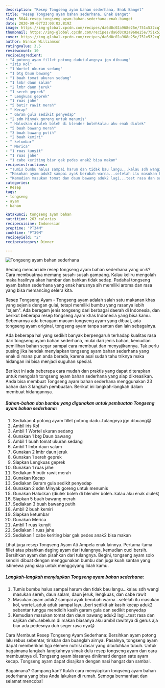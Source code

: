```yaml
---
description: "Resep Tongseng ayam bahan sederhana, Enak Banget"
title: "Resep Tongseng ayam bahan sederhana, Enak Banget"
slug: 5044-resep-tongseng-ayam-bahan-sederhana-enak-banget
date: 2020-09-07T23:00:02.819Z
image: https://img-global.cpcdn.com/recipes/da6d0c02a968e25e/751x532cq70/tongseng-ayam-bahan-sederhana-foto-resep-utama.jpg
thumbnail: https://img-global.cpcdn.com/recipes/da6d0c02a968e25e/751x532cq70/tongseng-ayam-bahan-sederhana-foto-resep-utama.jpg
cover: https://img-global.cpcdn.com/recipes/da6d0c02a968e25e/751x532cq70/tongseng-ayam-bahan-sederhana-foto-resep-utama.jpg
author: Winnie Williamson
ratingvalue: 3.5
reviewcount: 10
recipeingredient:
- "4 potong ayam fillet potong dadutulangnya jgn dibuang"
- "iris Kol"
- "1 Wortel ukuran sedang"
- "1 btg Daun bawang"
- "1 buah tomat ukuran sedang"
- "1 lmbr daun salam"
- "2 lmbr daun jeruk"
- "1 sereh geprek"
- " Lengkuas geprek"
- "1 ruas jahe"
- "5 butir rawit merah"
- " Kecap"
- " Garam gula sedikit penyedap"
- "2 sdm Minyak goreng untuk menumis"
- " Haluskan diulek boleh di blender bolehkalau aku enak diulek"
- "5 buah bawang merah"
- "3 buah bawang putih"
- "2 buah kemiri"
- " ketumbar"
- " Merica"
- "1 ruas kunyit"
- "1 ruas jahe"
- "1 cabe keriting biar gak pedes anak2 bisa makan"
recipeinstructions:
- "Tumis bumbu halus sampai harum dan tidak bau langu...kalau sdh wangi masukan sereh, daun salam, daun jeruk, lengkuas, dan cabe rawit"
- "Masukan ayam aduk2 sampai ayak berubah warna...setelah itu masukan kol, wortel..aduk aduk sampai layu..beri sedikit air kasih kecap aduk2 sebentar tunggu mendidih kasih garam gula dan sedikit penyedap"
- "Kemudian masukan tomat dan daun bawang aduk2 lagi...test rasa dan sajikan deh..sebelum di makan biasanya aku ambil rawitnya di gerus aja biar ada pedesnya duh seger rasa nya😋"
categories:
- Resep
tags:
- tongseng
- ayam
- bahan

katakunci: tongseng ayam bahan 
nutrition: 263 calories
recipecuisine: Indonesian
preptime: "PT34M"
cooktime: "PT39M"
recipeyield: "2"
recipecategory: Dinner

---
```



![Tongseng ayam bahan sederhana](https://img-global.cpcdn.com/recipes/da6d0c02a968e25e/751x532cq70/tongseng-ayam-bahan-sederhana-foto-resep-utama.jpg)

Sedang mencari ide resep tongseng ayam bahan sederhana yang unik? Cara membuatnya memang susah-susah gampang. Kalau keliru mengolah maka hasilnya akan hambar dan bahkan tidak sedap. Padahal tongseng ayam bahan sederhana yang enak harusnya sih memiliki aroma dan rasa yang bisa memancing selera kita.

Resep Tongseng Ayam - Tongseng ayam adalah salah satu makanan khas yang sejenis dengan gulai, tetapi memiliki bumbu yang rasanya lebih &#34;tajam&#34;. Ada beragam jenis tongseng dari berbagai daerah di Indonesia, dan berikut beberapa resep tongseng ayam khas Indonesia yang bisa kamu. Sebenarnya ada beragam macam tongseng ayam yang dibuat, ada tongseng ayam original, tongseng ayam tanpa santan dan lain sebagainya.

Ada beberapa hal yang sedikit banyak berpengaruh terhadap kualitas rasa dari tongseng ayam bahan sederhana, mulai dari jenis bahan, kemudian pemilihan bahan segar sampai cara membuat dan menyajikannya. Tak perlu pusing jika hendak menyiapkan tongseng ayam bahan sederhana yang enak di mana pun anda berada, karena asal sudah tahu triknya maka hidangan ini bisa menjadi suguhan spesial.


Berikut ini ada beberapa cara mudah dan praktis yang dapat diterapkan untuk mengolah tongseng ayam bahan sederhana yang siap dikreasikan. Anda bisa membuat Tongseng ayam bahan sederhana menggunakan 23 bahan dan 3 langkah pembuatan. Berikut ini langkah-langkah dalam membuat hidangannya.

<!--inarticleads1-->

##### Bahan-bahan dan bumbu yang digunakan untuk pembuatan Tongseng ayam bahan sederhana:

1. Sediakan 4 potong ayam fillet potong dadu..tulangnya jgn dibuang😁
1. Ambil iris Kol
1. Ambil 1 Wortel ukuran sedang
1. Gunakan 1 btg Daun bawang
1. Ambil 1 buah tomat ukuran sedang
1. Ambil 1 lmbr daun salam
1. Gunakan 2 lmbr daun jeruk
1. Gunakan 1 sereh geprek
1. Siapkan  Lengkuas geprek
1. Gunakan 1 ruas jahe
1. Sediakan 5 butir rawit merah
1. Gunakan  Kecap
1. Sediakan  Garam gula sedikit penyedap
1. Gunakan 2 sdm Minyak goreng untuk menumis
1. Gunakan  Haluskan (diulek boleh di blender boleh..kalau aku enak diulek)
1. Siapkan 5 buah bawang merah
1. Sediakan 3 buah bawang putih
1. Ambil 2 buah kemiri
1. Siapkan  ketumbar
1. Gunakan  Merica
1. Ambil 1 ruas kunyit
1. Sediakan 1 ruas jahe
1. Sediakan 1 cabe keriting biar gak pedes anak2 bisa makan


Lihat juga resep Tongseng Ayam Ati Ampela enak lainnya. Pertama-tama fillet atau pisahkan daging ayam dari tulangnya, kemudian cuci bersih. Bersihkan ayam dan pisahkan dari tulangnya. Begini, tongseng ayam solo sendiri dibuat dengan menggunakan bumbu dan juga kuah santan yang istimewa yang siap untuk menggoyang lidah kamu. 

<!--inarticleads2-->

##### Langkah-langkah menyiapkan Tongseng ayam bahan sederhana:

1. Tumis bumbu halus sampai harum dan tidak bau langu...kalau sdh wangi masukan sereh, daun salam, daun jeruk, lengkuas, dan cabe rawit
1. Masukan ayam aduk2 sampai ayak berubah warna...setelah itu masukan kol, wortel..aduk aduk sampai layu..beri sedikit air kasih kecap aduk2 sebentar tunggu mendidih kasih garam gula dan sedikit penyedap
1. Kemudian masukan tomat dan daun bawang aduk2 lagi...test rasa dan sajikan deh..sebelum di makan biasanya aku ambil rawitnya di gerus aja biar ada pedesnya duh seger rasa nya😋


Cara Membuat Resep Tongseng Ayam Sederhana: Bersihkan ayam potong lalu rebus sebentar, tiriskan dan buanglah airnya. Pasalnya, tongseng ayam dapat memberikan tiga elemen nutrisi dasar yang dibutuhkan tubuh. Untuk bagaimana langkah-langkahnya simak dulu resep tongseng ayam dan cara membuatnya di. Tongseng ayam biasanya dinikmati dengan sate ayam kecap. Tongseng ayam dapat disajikan dengan nasi hangat dan sambal. 

Bagaimana? Gampang kan? Itulah cara menyiapkan tongseng ayam bahan sederhana yang bisa Anda lakukan di rumah. Semoga bermanfaat dan selamat mencoba!
